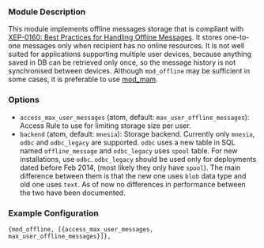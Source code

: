 ### Module Description
This module implements offline messages storage that is compliant with [XEP-0160: Best Practices for Handling Offline Messages](http://xmpp.org/extensions/xep-0160.html). It stores one-to-one messages only when recipient has no online resources. It is not well suited for applications supporting multiple user devices, because anything saved in DB can be retrieved only once, so the message history is not synchronised between devices. Although `mod_offline` may be sufficient in some cases, it is preferable to use [mod_mam](mod_mam.md).

### Options
* `access_max_user_messages` (atom, default: `max_user_offline_messages`): Access Rule to use for limiting storage size per user.
* `backend` (atom, default: `mnesia`): Storage backend. Currently only `mnesia`, `odbc` and `odbc_legacy` are supported. `odbc` uses a new table in SQL named `offline_message` and `odbc_legacy` uses `spool` table. For new installations, use `odbc`. `odbc_legacy` should be used only for deployments dated before Feb 2014, (most likely they only have `spool`). The main difference between them is that the new one uses `blob` data type and old one uses `text`. As of now no differences in performance between the two have been documented.

### Example Configuration
```
{mod_offline, [{access_max_user_messages, max_user_offline_messages}]},
```

